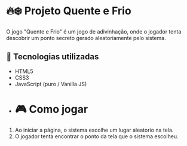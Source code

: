 # 🔥❄️ Projeto Quente e Frio

O jogo "Quente e Frio" é um jogo de adivinhação, onde o jogador tenta descobrir um ponto secreto gerado aleatoriamente pelo sistema. 
## 🚀 Tecnologias utilizadas
- HTML5
- CSS3
- JavaScript (puro / Vanilla JS)
- # 🎮 Como jogar
1. Ao iniciar a página, o sistema escolhe um lugar aleatorio na tela.
2. O jogador tenta encontrar o ponto da tela que o sistema escolheu.
